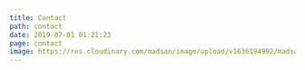 ```yaml
---
title: Contact
path: contact
date: 2019-07-01 01:21:23
page: contact
image: https://res.cloudinary.com/madsan/image/upload/v1636194992/madsan-stock/IMG_3200_nsgux0.jpg
---
```

